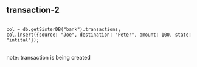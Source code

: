 ##  transaction-2

<pre>
<code class="javascript">
col = db.getSisterDB("bank").transactions;
col.insert({source: "Joe", destination: "Peter", amount: 100, state: "intital"});
</code>
</pre>

note:
transaction is being created
